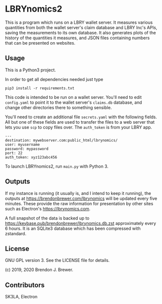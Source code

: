 # LBRYnomics2

This is a program which runs on a LBRY wallet server. It measures various quantities from both the wallet server's claim database and LBRY Inc's APIs, saving the measurements to its own database. It also generates plots of the history of the quantities it measures, and JSON files containing numbers that can be presented on websites.

## Usage

This is a Python3 project.

In order to get all dependencies needed just type
```
pip3 install -r requirements.txt
```

This code is intended to be run on a wallet server. You'll need to edit `config.yaml` to point it to the wallet server's `claims.db` database, and change other directories there to something sensible.

You'll need to create an additional file `secrets.yaml` with the following fields. All but one of these fields are used to transfer the files to a web server that lets you use `scp` to copy files over. The `auth_token` is from your LBRY app.

```
---
destination: mywebserver.com:public_html/lbrynomics/
user: myusername
password: mypassword
port: 22
auth_token: xyz123abc456
```

To launch LBRYnomics2, run `main.py` with Python 3.

## Outputs

If my instance is running (it usually is, and I intend to keep it running), the outputs at
https://brendonbrewer.com/lbrynomics will be updated every five minutes. These provide the raw information for presentation by other sites such as Electron's https://lbrynomics.com.

A full snapshot of the data is
backed up to https://keybase.pub/brendonbrewer/lbrynomics.db.zst approximately every 6 hours. It is an SQLite3 database which has been compressed with zstandard.
 
## License

GNU GPL version 3. See the LICENSE file for details.


(c) 2019, 2020 Brendon J. Brewer.


## Contributors

SK3LA, Electron
